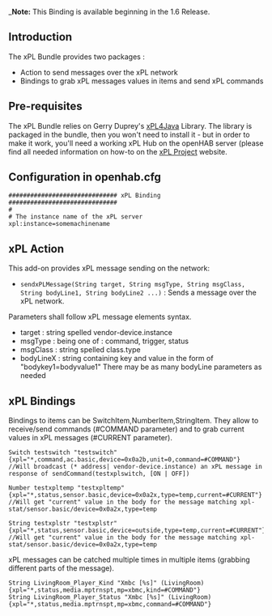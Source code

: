 _**Note:** This Binding is available beginning in the 1.6 Release.

## Introduction

The xPL Bundle provides two packages :
- Action to send messages over the xPL network
- Bindings to grab xPL messages values in items and send xPL commands

## Pre-requisites

The xPL Bundle relies on Gerry Duprey's [xPL4Java](http://www.xpl4java.org/) Library. The library is packaged in the bundle, then you won't need to install it - but in order to make it work, you'll need a working xPL Hub on the openHAB server (please find all needed information on how-to on the [xPL Project](http://xplproject.org.uk/) website.

## Configuration in openhab.cfg
```
############################## xPL Binding ##############################
#
# The instance name of the xPL server
xpl:instance=somemachinename
```

## xPL Action

This add-on provides xPL message sending on the network:
- `sendxPLMessage(String target, String msgType, String msgClass, String bodyLine1, String bodyLine2 ...)` : Sends a message over the xPL network. 

Parameters shall follow xPL message elements syntax.
* target : string spelled vendor-device.instance
* msgType : being one of : command, trigger, status
* msgClass : string spelled class.type
* bodyLineX : string containing key and value in the form of "bodykey1=bodyvalue1"
There may be as many bodyLine parameters as needed

## xPL Bindings

Bindings to items can be SwitchItem,NumberItem,StringItem. 
They allow to receive/send commands (#COMMAND parameter) and to grab current values in xPL messages (#CURRENT parameter).

```
Switch testswitch "testswitch"  {xpl="*,command,ac.basic,device=0x0a2b,unit=0,command=#COMMAND"}
//Will broadcast (* address| vendor-device.instance) an xPL message in response of sendCommand(testxplswitch, [ON | OFF]) 

Number testxpltemp "testxpltemp" {xpl="*,status,sensor.basic,device=0x0a2x,type=temp,current=#CURRENT"}
//Will get "current" value in the body for the message matching xpl-stat/sensor.basic/device=0x0a2x,type=temp
    
String testxplstr "testxplstr" {xpl="*,status,sensor.basic,device=outside,type=temp,current=#CURRENT"}
//Will get "current" value in the body for the message matching xpl-stat/sensor.basic/device=0x0a2x,type=temp
```

xPL messages can be catched multiple times in multiple items (grabbing different parts of the message).
```
String LivingRoom_Player_Kind "Xmbc [%s]" (LivingRoom)   {xpl="*,status,media.mptrnspt,mp=xbmc,kind=#COMMAND"}
String LivingRoom_Player_Status "Xmbc [%s]" (LivingRoom) {xpl="*,status,media.mptrnspt,mp=xbmc,command=#COMMAND"}
```
